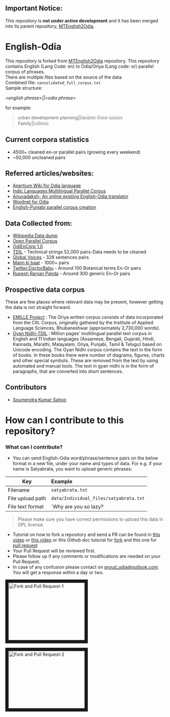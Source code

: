 ## Important Notice:
This repository is **not under active development** and it has been merged into its parent repository, [MTEnglish2Odia](https://github.com/soumendrak/MTEnglish2Odia).

# English-Odia


This repository is forked from [MTEnglish2Odia](https://github.com/soumendrak/MTEnglish2Odia) repository. This repository contains English (Lang Code: en) to Odia/Oriya (Lang code: or) parallel corpus of phrases.  
There are multiple files based on the source of the data.  
Combined file: `consolidated_full_corpus.txt`  
Sample structure:  

*\<english phrase>||\<odia phrase>*

for example:  
> urban development planning||ସହରାଞ୍ଚଳ ବିକାଶ ଯୋଜନା  
> Family||ପରିବାର

## Current corpora statistics
- 4500+ cleaned en-or parallel pairs (growing every weekend)
- ~50,000 uncleaned pairs

## Referred articles/websites:
* [Apertium Wiki for Odia language](http://wiki.apertium.org/wiki/Odia)
* [Indic Languages Multilingual Parallel Corpus](http://lotus.kuee.kyoto-u.ac.jp/WAT/indic-multilingual/index.html)
* [Anuvadaksh- An online existing English-Odia translator](https://www.cdac.in/index.aspx?id=mc_mat_anuvadakshInfo)
* [Wordnet for Odia](http://www.cfilt.iitb.ac.in/indowordnet/)
* [English-Punjabi parallel corpus creation](http://ijesm.co.in/uploads/68/4983_pdf.pdf)

## Data Collected from:  
* [Wikipedia Data dump](https://www.mediawiki.org/wiki/Content_translation/Published_translations)
* [Open Parallel Corpus](http://opus.nlpl.eu)
* [OdiEnCorp 1.0](https://lindat.mff.cuni.cz/repository/xmlui/handle/11234/1-2879)
* [TDIL](http://tdil-dc.in/index.php?option=com_download&task=showresourceDetails&toolid=1070&lang=en) - Technical strings 52,000 pairs-Data needs to be cleaned
* [Global Voices](http://casmacat.eu/corpus/global-voices.html) - 328 sentences pairs
* [Mann ki baat](https://www.narendramodi.in/mann-ki-baat) - 1000+ pairs
* [Twitter:DoctorBabu](https://twitter.com/drgynaec) - Around 100 Botanical terms En-Or pairs
* [Rupesh Ranjan Panda](https://github.com/rupeshranjanpanda/odia) - Around 300 generic En-Or pairs

## Prospective data corpus
These are few places where relevant data may be present, however getting the data is not straight forward.
* [EMILLE Project](http://catalog.elra.info/en-us/repository/browse/ELRA-W0037/) :
  The Oriya written corpus consists of data incorporated from the CIIL Corpus, originally gathered by the Institute of Applied Language Sciences, Bhubaneshwar (approximately 2,730,000 words).
* [Gyan Nidhi-TDIL](https://tdil-dc.in/index.php?option=com_download&task=showresourceDetails&toolid=281&lang=en) : Million pages’ multilingual parallel text corpus in English and 11  Indian  languages  (Assamese,  Bengali,  Gujarati,  Hindi, Kannada,   Marathi,   Malayalam,   Oriya,   Punjabi,   Tamil   & Telugu)  based  on  Unicode  encoding.  The  Gyan  Nidhi  corpus contains  the  text  in  the  form  of  books. In  these  books  there were  number of diagrams,  figures,  charts  and  other  special symbols. These are removed from the text by using automated and  manual  tools.  The  text  in  gyan  nidhi  is  in  the  form of paragraphs, that are converted into short sentences. 

## Contributors
- [Soumendra Kumar Sahoo](https://www.linkedin.com/in/soumendrakumarsahoo/)

# How can I contribute to this repository?
### What can I contribute?
- You can send English-Odia word/phrase/sentence pairs on the below format in a new file, under your name and types of data. For e.g. if your name is Satyabrata, you want to upload generic phrases:    


| Key        | Example       |
| ------------- |:-------------|
| Filename      | `satyabrata.txt` |
| File upload path      | `data/Individual_files/satyabrata.txt`      |
| File text format | `Why are you so lazy?||ଆପଣ ଏତେ ଅଳସୁଆ କାହିଁକି `      |

> Please make sure you have correct permissions to upload this data in GPL license.
- Tutorial on how to fork a repository and send a PR can be found in [this video](https://www.youtube.com/watch?v=_NrSWLQsDL4) or [this video](https://www.youtube.com/watch?v=rgbCcBNZcdQ) or this Github doc tutorial for [fork](https://help.github.com/en/articles/fork-a-repo) and this one for [pull request](https://help.github.com/en/articles/creating-a-pull-request)
- Your Pull Request will be reviewed first.
- Please follow up if any comments or modifications are needed on your Pull Request.
- In case of any confusion please contact on proud_odia@outlook.com. You will get a response within a day or two.

<a href="http://www.youtube.com/watch?feature=player_embedded&v=_NrSWLQsDL4
" target="_blank"><img src="http://img.youtube.com/vi/_NrSWLQsDL4/0.jpg" 
alt="Fork and Pull Request-1" width="240" height="180" border="10" /></a>

<a href="http://www.youtube.com/watch?feature=player_embedded&v=rgbCcBNZcdQ
" target="_blank"><img src="http://img.youtube.com/vi/rgbCcBNZcdQ/0.jpg" 
alt="Fork and Pull Request-2" width="240" height="180" border="10" /></a>